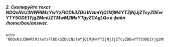 ##### 2. Скопируйте текст NDQxNzU3NWRlMzYwYzFlODk3ZDU1NzlmYjQ1MjM4YTZjNjJjZTcyZDEwYTY5ODE1Yjg2MmUZTMwM2MxYTgyZCAgLQo в файл /home/box/answer.
```git
echo 'NDQxNzU3NWRlMzYwYzFlODk3ZDU1NzlmYjQ1MjM4YTZjNjJjZTcyZDEwYTY5ODE1Yjg2MmUZTMwM2MxYTgyZCAgLQo'>>answer
```
